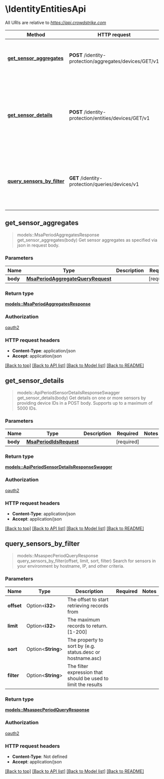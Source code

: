 # \IdentityEntitiesApi

All URIs are relative to *<https://api.crowdstrike.com>*

Method | HTTP request | Description
------------- | ------------- | -------------
[**get_sensor_aggregates**](IdentityEntitiesApi.md#get_sensor_aggregates) | **POST** /identity-protection/aggregates/devices/GET/v1 | Get sensor aggregates as specified via json in request body.
[**get_sensor_details**](IdentityEntitiesApi.md#get_sensor_details) | **POST** /identity-protection/entities/devices/GET/v1 | Get details on one or more sensors by providing device IDs in a POST body. Supports up to a maximum of 5000 IDs.
[**query_sensors_by_filter**](IdentityEntitiesApi.md#query_sensors_by_filter) | **GET** /identity-protection/queries/devices/v1 | Search for sensors in your environment by hostname, IP, and other criteria.

## get_sensor_aggregates

> models::MsaPeriodAggregatesResponse get_sensor_aggregates(body)
Get sensor aggregates as specified via json in request body.

### Parameters

Name | Type | Description  | Required | Notes
------------- | ------------- | ------------- | ------------- | -------------
**body** | [**MsaPeriodAggregateQueryRequest**](MsaPeriodAggregateQueryRequest.md) |  | [required] |

### Return type

[**models::MsaPeriodAggregatesResponse**](msa.AggregatesResponse.md)

### Authorization

[oauth2](../README.md#oauth2)

### HTTP request headers

- **Content-Type**: application/json
- **Accept**: application/json

[[Back to top]](#) [[Back to API list]](../README.md#documentation-for-api-endpoints) [[Back to Model list]](../README.md#documentation-for-models) [[Back to README]](../README.md)

## get_sensor_details

> models::ApiPeriodSensorDetailsResponseSwagger get_sensor_details(body)
Get details on one or more sensors by providing device IDs in a POST body. Supports up to a maximum of 5000 IDs.

### Parameters

Name | Type | Description  | Required | Notes
------------- | ------------- | ------------- | ------------- | -------------
**body** | [**MsaPeriodIdsRequest**](MsaPeriodIdsRequest.md) |  | [required] |

### Return type

[**models::ApiPeriodSensorDetailsResponseSwagger**](api.SensorDetailsResponseSwagger.md)

### Authorization

[oauth2](../README.md#oauth2)

### HTTP request headers

- **Content-Type**: application/json
- **Accept**: application/json

[[Back to top]](#) [[Back to API list]](../README.md#documentation-for-api-endpoints) [[Back to Model list]](../README.md#documentation-for-models) [[Back to README]](../README.md)

## query_sensors_by_filter

> models::MsaspecPeriodQueryResponse query_sensors_by_filter(offset, limit, sort, filter)
Search for sensors in your environment by hostname, IP, and other criteria.

### Parameters

Name | Type | Description  | Required | Notes
------------- | ------------- | ------------- | ------------- | -------------
**offset** | Option<**i32**> | The offset to start retrieving records from |  |
**limit** | Option<**i32**> | The maximum records to return. [1-200] |  |
**sort** | Option<**String**> | The property to sort by (e.g. status.desc or hostname.asc) |  |
**filter** | Option<**String**> | The filter expression that should be used to limit the results |  |

### Return type

[**models::MsaspecPeriodQueryResponse**](msaspec.QueryResponse.md)

### Authorization

[oauth2](../README.md#oauth2)

### HTTP request headers

- **Content-Type**: Not defined
- **Accept**: application/json

[[Back to top]](#) [[Back to API list]](../README.md#documentation-for-api-endpoints) [[Back to Model list]](../README.md#documentation-for-models) [[Back to README]](../README.md)
